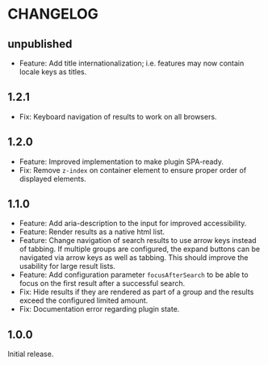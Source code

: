 # CHANGELOG

## unpublished

- Feature: Add title internationalization; i.e. features may now contain locale keys as titles.

## 1.2.1

- Fix: Keyboard navigation of results to work on all browsers.

## 1.2.0

- Feature: Improved implementation to make plugin SPA-ready.
- Fix: Remove `z-index` on container element to ensure proper order of displayed elements.

## 1.1.0

- Feature: Add aria-description to the input for improved accessibility.
- Feature: Render results as a native html list.
- Feature: Change navigation of search results to use arrow keys instead of tabbing. If multiple groups are configured, the expand buttons can be navigated via arrow keys as well as tabbing. This should improve the usability for large result lists.
- Feature: Add configuration parameter `focusAfterSearch` to be able to focus on the first result after a successful search.
- Fix: Hide results if they are rendered as part of a group and the results exceed the configured limited amount.
- Fix: Documentation error regarding plugin state.

## 1.0.0

Initial release.
